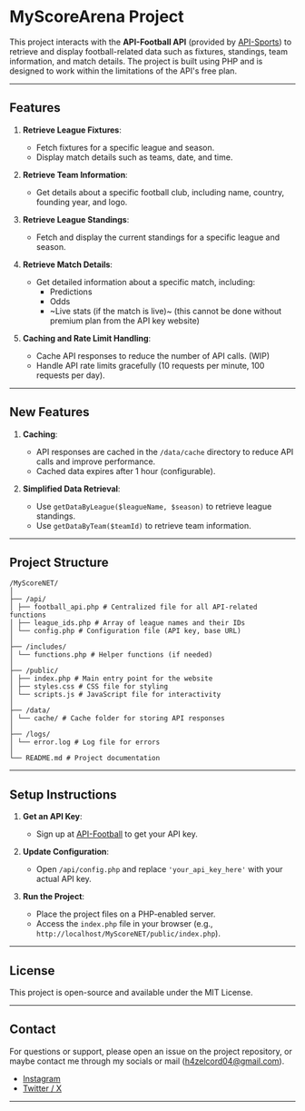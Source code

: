 # MyScoreArena Project

This project interacts with the **API-Football API** (provided by [API-Sports](https://api-sports.io/)) to retrieve and display football-related data such as fixtures, standings, team information, and match details. The project is built using PHP and is designed to work within the limitations of the API's free plan.

---

## Features

1. **Retrieve League Fixtures**:
   - Fetch fixtures for a specific league and season.
   - Display match details such as teams, date, and time.

2. **Retrieve Team Information**:
   - Get details about a specific football club, including name, country, founding year, and logo.

3. **Retrieve League Standings**:
   - Fetch and display the current standings for a specific league and season.

4. **Retrieve Match Details**:
   - Get detailed information about a specific match, including:
     - Predictions
     - Odds
     - ~Live stats (if the match is live)~ (this cannot be done without premium plan from the API key website)

5. **Caching and Rate Limit Handling**:
   - Cache API responses to reduce the number of API calls. (WIP)
   - Handle API rate limits gracefully (10 requests per minute, 100 requests per day).

---

## New Features

1. **Caching**:
   - API responses are cached in the `/data/cache` directory to reduce API calls and improve performance.
   - Cached data expires after 1 hour (configurable).

2. **Simplified Data Retrieval**:
   - Use `getDataByLeague($leagueName, $season)` to retrieve league standings.
   - Use `getDataByTeam($teamId)` to retrieve team information.

---

## Project Structure
```
/MyScoreNET/
│
├── /api/
│ ├── football_api.php # Centralized file for all API-related functions
│ ├── league_ids.php # Array of league names and their IDs
│ └── config.php # Configuration file (API key, base URL)
│
├── /includes/
│ └── functions.php # Helper functions (if needed)
│
├── /public/
│ ├── index.php # Main entry point for the website
│ ├── styles.css # CSS file for styling
│ └── scripts.js # JavaScript file for interactivity
│
├── /data/
│ └── cache/ # Cache folder for storing API responses
│
├── /logs/
│ └── error.log # Log file for errors
│
└── README.md # Project documentation
```

---

## Setup Instructions

1. **Get an API Key**:
   - Sign up at [API-Football](https://www.api-football.com/) to get your API key.

2. **Update Configuration**:
   - Open `/api/config.php` and replace `'your_api_key_here'` with your actual API key.

3. **Run the Project**:
   - Place the project files on a PHP-enabled server.
   - Access the `index.php` file in your browser (e.g., `http://localhost/MyScoreNET/public/index.php`).

---

## License
This project is open-source and available under the MIT License.

---

## Contact
For questions or support, please open an issue on the project repository, or maybe contact me through my socials or mail (h4zelcord04@gmail.com).

- [Instagram](https://www.instagram.com/h4zelcord/)
- [Twitter / X](https://x.com/H4zelcord)


---
